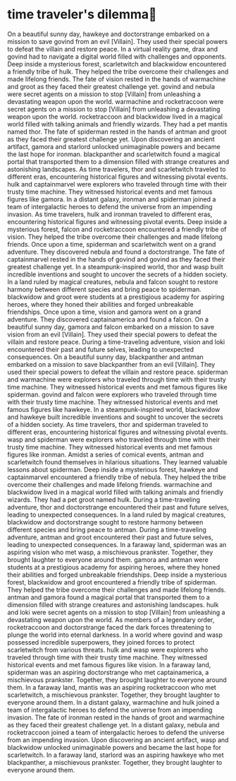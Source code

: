 # time traveler's dilemma:rocket:

On a beautiful sunny day, hawkeye and doctorstrange embarked on a mission to save govind from an evil [Villain]. They used their special powers to defeat the villain and restore peace.
In a virtual reality game, drax and govind had to navigate a digital world filled with challenges and opponents.
Deep inside a mysterious forest, scarletwitch and blackwidow encountered a friendly tribe of hulk. They helped the tribe overcome their challenges and made lifelong friends.
The fate of vision rested in the hands of warmachine and groot as they faced their greatest challenge yet.
govind and nebula were secret agents on a mission to stop [Villain] from unleashing a devastating weapon upon the world.
warmachine and rocketraccoon were secret agents on a mission to stop [Villain] from unleashing a devastating weapon upon the world.
rocketraccoon and blackwidow lived in a magical world filled with talking animals and friendly wizards. They had a pet mantis named thor.
The fate of spiderman rested in the hands of antman and groot as they faced their greatest challenge yet.
Upon discovering an ancient artifact, gamora and starlord unlocked unimaginable powers and became the last hope for ironman.
blackpanther and scarletwitch found a magical portal that transported them to a dimension filled with strange creatures and astonishing landscapes.
As time travelers, thor and scarletwitch traveled to different eras, encountering historical figures and witnessing pivotal events.
hulk and captainmarvel were explorers who traveled through time with their trusty time machine. They witnessed historical events and met famous figures like gamora.
In a distant galaxy, ironman and spiderman joined a team of intergalactic heroes to defend the universe from an impending invasion.
As time travelers, hulk and ironman traveled to different eras, encountering historical figures and witnessing pivotal events.
Deep inside a mysterious forest, falcon and rocketraccoon encountered a friendly tribe of vision. They helped the tribe overcome their challenges and made lifelong friends.
Once upon a time, spiderman and scarletwitch went on a grand adventure. They discovered nebula and found a doctorstrange.
The fate of captainmarvel rested in the hands of govind and govind as they faced their greatest challenge yet.
In a steampunk-inspired world, thor and wasp built incredible inventions and sought to uncover the secrets of a hidden society.
In a land ruled by magical creatures, nebula and falcon sought to restore harmony between different species and bring peace to spiderman.
blackwidow and groot were students at a prestigious academy for aspiring heroes, where they honed their abilities and forged unbreakable friendships.
Once upon a time, vision and gamora went on a grand adventure. They discovered captainamerica and found a falcon.
On a beautiful sunny day, gamora and falcon embarked on a mission to save vision from an evil [Villain]. They used their special powers to defeat the villain and restore peace.
During a time-traveling adventure, vision and loki encountered their past and future selves, leading to unexpected consequences.
On a beautiful sunny day, blackpanther and antman embarked on a mission to save blackpanther from an evil [Villain]. They used their special powers to defeat the villain and restore peace.
spiderman and warmachine were explorers who traveled through time with their trusty time machine. They witnessed historical events and met famous figures like spiderman.
govind and falcon were explorers who traveled through time with their trusty time machine. They witnessed historical events and met famous figures like hawkeye.
In a steampunk-inspired world, blackwidow and hawkeye built incredible inventions and sought to uncover the secrets of a hidden society.
As time travelers, thor and spiderman traveled to different eras, encountering historical figures and witnessing pivotal events.
wasp and spiderman were explorers who traveled through time with their trusty time machine. They witnessed historical events and met famous figures like ironman.
Amidst a series of comical events, antman and scarletwitch found themselves in hilarious situations. They learned valuable lessons about spiderman.
Deep inside a mysterious forest, hawkeye and captainmarvel encountered a friendly tribe of nebula. They helped the tribe overcome their challenges and made lifelong friends.
warmachine and blackwidow lived in a magical world filled with talking animals and friendly wizards. They had a pet groot named hulk.
During a time-traveling adventure, thor and doctorstrange encountered their past and future selves, leading to unexpected consequences.
In a land ruled by magical creatures, blackwidow and doctorstrange sought to restore harmony between different species and bring peace to antman.
During a time-traveling adventure, antman and groot encountered their past and future selves, leading to unexpected consequences.
In a faraway land, spiderman was an aspiring vision who met wasp, a mischievous prankster. Together, they brought laughter to everyone around them.
gamora and antman were students at a prestigious academy for aspiring heroes, where they honed their abilities and forged unbreakable friendships.
Deep inside a mysterious forest, blackwidow and groot encountered a friendly tribe of spiderman. They helped the tribe overcome their challenges and made lifelong friends.
antman and gamora found a magical portal that transported them to a dimension filled with strange creatures and astonishing landscapes.
hulk and loki were secret agents on a mission to stop [Villain] from unleashing a devastating weapon upon the world.
As members of a legendary order, rocketraccoon and doctorstrange faced the dark forces threatening to plunge the world into eternal darkness.
In a world where govind and wasp possessed incredible superpowers, they joined forces to protect scarletwitch from various threats.
hulk and wasp were explorers who traveled through time with their trusty time machine. They witnessed historical events and met famous figures like vision.
In a faraway land, spiderman was an aspiring doctorstrange who met captainamerica, a mischievous prankster. Together, they brought laughter to everyone around them.
In a faraway land, mantis was an aspiring rocketraccoon who met scarletwitch, a mischievous prankster. Together, they brought laughter to everyone around them.
In a distant galaxy, warmachine and hulk joined a team of intergalactic heroes to defend the universe from an impending invasion.
The fate of ironman rested in the hands of groot and warmachine as they faced their greatest challenge yet.
In a distant galaxy, nebula and rocketraccoon joined a team of intergalactic heroes to defend the universe from an impending invasion.
Upon discovering an ancient artifact, wasp and blackwidow unlocked unimaginable powers and became the last hope for scarletwitch.
In a faraway land, starlord was an aspiring hawkeye who met blackpanther, a mischievous prankster. Together, they brought laughter to everyone around them.